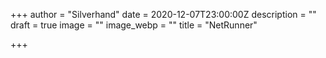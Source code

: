 +++
author = "Silverhand"
date = 2020-12-07T23:00:00Z
description = ""
draft = true
image = ""
image_webp = ""
title = "NetRunner"

+++
